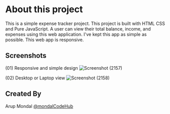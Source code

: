 
# About this project

This is a simple expense tracker project. This project is built with HTML CSS and Pure JavaScript. A user can view their total balance, income, and expenses using this web application. I've kept this app as simple as possible. This web app is responsive.


## Screenshots
(01) Responsive and simple design 
![Screenshot (2157)](https://user-images.githubusercontent.com/88100576/201474520-dcc7dbfd-a4e2-4fcc-9d96-546cf34011bf.png)

(02) Desktop or Laptop view
![Screenshot (2158)](https://user-images.githubusercontent.com/88100576/201474550-3015cc00-6deb-4db7-80c3-210e4f554eb1.png)


## Created By
Arup Mondal [@mondalCodeHub](https://www.github.com/mondalCodeHub)

